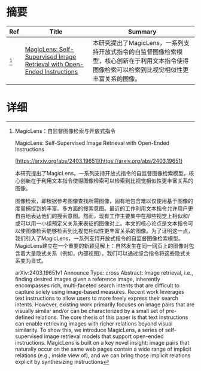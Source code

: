 # 摘要

| Ref | Title | Summary |
| --- | --- | --- |
| [^1] | [MagicLens: Self-Supervised Image Retrieval with Open-Ended Instructions](https://arxiv.org/abs/2403.19651) | 本研究提出了MagicLens，一系列支持开放式指令的自监督图像检索模型，核心创新在于利用文本指令使得图像检索可以检索到比视觉相似性更丰富关系的图像。 |

# 详细

[^1]: MagicLens：自监督图像检索与开放式指令

    MagicLens: Self-Supervised Image Retrieval with Open-Ended Instructions

    [https://arxiv.org/abs/2403.19651](https://arxiv.org/abs/2403.19651)

    本研究提出了MagicLens，一系列支持开放式指令的自监督图像检索模型，核心创新在于利用文本指令使得图像检索可以检索到比视觉相似性更丰富关系的图像。

    

    图像检索，即根据参考图像查找所需图像，固有地包含难以仅使用基于图像的度量捕捉到的丰富、多方面的搜索意图。最近的工作利用文本指令允许用户更自由地表达他们的搜索意图。然而，现有工作主要集中在那些视觉上相似和/或可以用一小组预定义关系来表征的图像对上。本文的核心论点是文本指令可以使图像检索能够检索到比视觉相似性更丰富关系的图像。为了证明这一点，我们引入了MagicLens，一系列支持开放式指令的自监督图像检索模型。MagicLens建立在一个重要的新颖见解上：自然发生在同一网页上的图像对包含着大量隐式关系（例如，内部视图），我们可以通过综合指令将这些隐式关系变为显式。

    arXiv:2403.19651v1 Announce Type: cross  Abstract: Image retrieval, i.e., finding desired images given a reference image, inherently encompasses rich, multi-faceted search intents that are difficult to capture solely using image-based measures. Recent work leverages text instructions to allow users to more freely express their search intents. However, existing work primarily focuses on image pairs that are visually similar and/or can be characterized by a small set of pre-defined relations. The core thesis of this paper is that text instructions can enable retrieving images with richer relations beyond visual similarity. To show this, we introduce MagicLens, a series of self-supervised image retrieval models that support open-ended instructions. MagicLens is built on a key novel insight: image pairs that naturally occur on the same web pages contain a wide range of implicit relations (e.g., inside view of), and we can bring those implicit relations explicit by synthesizing instructions
    

